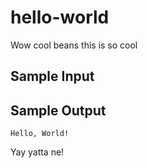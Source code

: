 # hello-world

Wow cool beans this is so cool

## Sample Input

## Sample Output

```Hello, World!```

Yay yatta ne!
